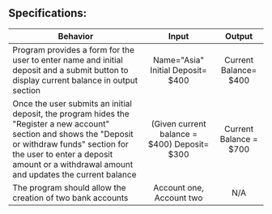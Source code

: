 ## Specifications:

| Behavior |  Input   |  Output  |
|----------|:--------:|:--------:|
|Program provides a form for the user to enter name and initial deposit and a submit button to display current balance in output section |Name="Asia"  Initial Deposit= $400| Current Balance= $400|
|Once the user submits an initial deposit, the program hides the "Register a new account" section and shows the "Deposit or withdraw funds" section for the user to enter a deposit amount or a withdrawal amount and updates the current balance | (Given current balance = $400) Deposit= $300 | Current Balance = $700 |
|The program should allow the creation of two bank accounts| Account one, Account two | N/A |
